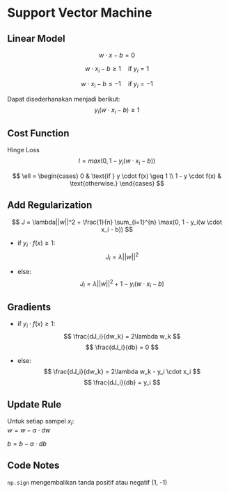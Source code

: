 # Support Vector Machine

## Linear Model
$$w \cdot x - b = 0 $$

$$w \cdot x_i - b \geq 1 \quad \text {if }  y_i = 1$$

$$w \cdot x_i - b \leq -1 \quad \text {if }  y_i = -1$$

Dapat disederhanakan menjadi berikut:
$$y_i(w \cdot x_i - b) \geq 1$$

## Cost Function
Hinge Loss
$$l = max(0, 1 - y_i(w \cdot x_i - b))$$

$$
\ell =
\begin{cases}
    0 & \text{if } y \cdot f(x) \geq 1 \\
    1 - y \cdot f(x) & \text{otherwise.}
\end{cases}
$$  

## Add Regularization
$$
J = \lambda||w||^2 + \frac{1}{n} \sum_{i=1}^{n} \max(0, 1 -  y_i(w \cdot x_i - b))
$$  

- if $y_i \cdot f(x) \geq 1$:
$$J_i = \lambda||w||^2$$

- else:
$$J_i = \lambda||w||^2 + 1 - y_i(w \cdot x_i - b)$$

## Gradients
- if $y_i \cdot f(x) \geq 1$:
$$
\frac{dJ_i}{dw_k} = 2\lambda w_k
$$
$$
\frac{dJ_i}{db} = 0
$$

- else:
$$
\frac{dJ_i}{dw_k} = 2\lambda w_k -  y_i \cdot x_i
$$
$$
\frac{dJ_i}{db} = y_i
$$

## Update Rule
Untuk setiap sampel $x_i$:  
$w = w - \alpha \cdot dw$

$b = b - \alpha \cdot db$

## Code Notes
`np.sign` mengembalikan tanda positif atau negatif (1, -1)